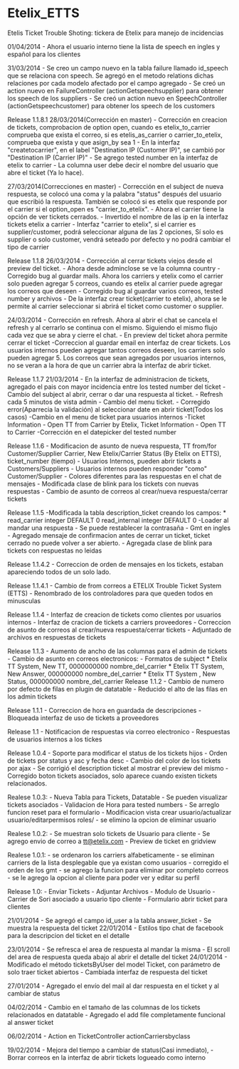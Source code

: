 Etelix_ETTS
===========

Etelis Ticket Trouble Shoting: tickera de Etelix para manejo de incidencias

01/04/2014
    - Ahora el usuario interno tiene  la lista de speech en ingles y español para los clientes

31/03/2014
    - Se creo un campo nuevo en la tabla failure llamado id_speech que se relaciona con speech. Se agregó en el metodo relations dichas relaciones por cada modelo afectado por el campo agregado
    - Se creó un action nuevo en FailureController (actionGetspeechsupplier) para obtener los speech de los suppliers
    - Se creó un action nuevo en SpeechController (actionGetspeechcustomer) para obtener los speech de los customers

Release 1.1.8.1
28/03/2014(Corrección en master)
	- Corrección en creacion de tickets, comprobacion de option open, cuando es etelix_to_carrier comprueba que exista el correo, si es etelis_as_carrier o carrier_to_etelix, comprueba que exista y que asign_by sea 1
    - En la interfaz "createtocarrier", en el label "Destination IP (Customer IP)", se cambió por "Destination IP (Carrier IP)"
    - Se agrego tested number en la interfaz de etelix to carrier
    - La columna user debe decir el nombre del usuario que abre el ticket (Ya lo hace).

27/03/2014(Correcciones en master)
    - Corrección en el subject de nueva respuesta, se colocó una coma y la palabra "status" después del usuario que 
      escribió la respuesta. También se colocó si es etelix que responde por el carrier si el option_open es "carrier_to_etelix".
    - Ahora el carrier tiene la opción de ver tickets cerrados.
    - Invertido el nombre de las ip en la interfaz tickets etelix a carrier
    - Interfaz "carrier to etelix", si el carrier es supplier/customer, podrá seleccionar alguna de las 2 opciones,
      Sí solo es supplier o solo customer, vendrá seteado por defecto y no podrá cambiar el tipo de carrier

Release 1.1.8 26/03/2014
    - Corrección al cerrar tickets viejos desde el preview del ticket.
    - Ahora desde adminclose se ve la columna country
    - Corregido bug al guardar mails. Ahora los carriers y etelix como
      el carrier solo pueden agregar 5 correos, cuando es etelix al 
      carrier puede agregar los correos que deseen
    - Corregido bug al guardar varios correos, tested number y archivos
    - De la interfaz crear ticket(carrier to etelix), ahora se le permite al carrier seleccionar si abrirá el ticket como customer o supplier.

24/03/2014
    - Corrección en refresh. Ahora al abrir el chat se cancela el refresh y al cerrarlo se continua con el mismo. Siguiendo el mismo flujo cada vez que se abra y cierre el chat.
    - En preview del ticket ahora permite cerrar el ticket
    -Correccion al guardar email en interfaz de crear tickets. Los usuarios internos
     pueden agregar tantos correos deseen, los carriers solo pueden agregar 5. Los correos 
     que sean agregados por usuarios internos, no se veran a la hora de que un carrier
     abra la interfaz de abrir ticket.
    

Release 1.1.7 21/03/2014
	- En la interfaz de administracion de tickets, agregado el pais con mayor incidencia entre los tested number del ticket
    - Cambio del subject al abrir, cerrar o dar una respuesta al ticket.
    - Refresh cada 5 minutos de vista admin
    - Cambio del menu ticket.
    - Corregido error(Aparrecia la validación) al seleccionar date en abrir ticket(Todos los casos) 
    -Cambio en el menu de ticket para usuarios internos
    -Ticket Information - Open TT from Carrier by Etelix, Ticket Information - Open TT to Carrier
    -Corrección en el datepicker del tested number


Release 1.1.6
	- Modificacion de asunto de nueva respuesta, TT from/for Customer/Supplier Carrier, New Etelix/Carrier Status (By Etelix on ETTS), ticket_number (tiempo)
	- Usuarios Internos, pueden abrir tickets a Customers/Suppliers
	- Usuarios internos pueden responder "como" Customer/Supplier
	- Colores diferentes para las respuestas en el chat de mensajes
	- Modificada clase de blink para los tickets con nuevas respuestas
	- Cambio de asunto de correos al crear/nueva respuesta/cerrar tickets

Release 1.1.5
	-Modificada la tabla description_ticket creando los campos: 
		* read_carrier integer DEFAULT 0 read_internal integer DEFAULT 0
	-Loader al mandar una respuesta
	- Se puede restablecer la contrasaña
	- Gmt en ingles
	- Agregado mensaje de confirmacion antes de cerrar un ticket, ticket cerrado no puede volver a ser abierto.
	- Agregada clase de blink para tickets con respuestas no leidas

Release 1.1.4.2
	- Correccion de orden de mensajes en los tickets, estaban apareciendo todos de un solo lado.

Release 1.1.4.1
	- Cambio de from correos a ETELIX Trouble Ticket System (ETTS)
	- Renombrado de los controladores para que queden todos en minusculas

Release 1.1.4
	- Interfaz de creacion de tickets como clientes por usuarios internos
	- Interfaz de cracion de tickets a carriers proveedores
	- Correccion de asunto de correos al crear/nueva respuesta/cerrar tickets
	- Adjuntado de archivos en respuestas de tickets

Release 1.1.3
	- Aumento de ancho de las columnas para el admin de tickets
	- Cambio de asunto en correos electronicos:
	- Formatos de subject
		* Etelix TT System, New TT, 0000000000 nombre_del_carrier
		* Etelix TT System, New Answer, 000000000 nombre_del_carrier
		* Etelix TT System , New Status, 000000000 nombre_del_carrier
Release 1.1.2
	- Cambio de numero por defecto de filas en plugin de datatable
	- Reducido el alto de las filas en los admin tickets

Release 1.1.1
	- Correccion de hora en guardada de descripciones
	- Bloqueada interfaz de uso de tickets a proveedores

Release 1.1
	- Notificacion de respuestas via correo electronico
	- Respuestas de usuarios internos a los tickes

Release 1.0.4
	- Soporte para modificar el status de los tickets hijos
	- Orden de tickets por status y asc y fecha desc
	- Cambio del color de los tickets por ajax
	- Se corrigió el description ticket al mostrar el preview del mismo
	- Corregido boton tickets asociados, solo aparece cuando existen tickets relacionados.

Realese 1.0.3:
	- Nueva Tabla para Tickets, Datatable
	- Se pueden visualizar tickets asociados
	- Validacion de Hora para tested numbers
	- Se arreglo funcion reset para el formulario
	- Modificacion vista crear usuario/actualizar usuario/editarpermisos roles/
	- se elimino la opcion de eliminar usuario

Realese 1.0.2:
	- Se muestran solo tickets de Usuario para cliente
	- Se agrego envio de correo a tt@etelix.com
	- Preview de ticket en gridview

Realese 1.0.1:
	- se ordenaron los carriers alfabeticamente
	- se eliminan carriers de la lista desplegable que ya existan como usuarios
	- corregido el orden de los gmt
	- se agrego la funcion para eliminar por completo correos
	- se le agrego la opcion al cliente para poder ver y editar su perfil

Release 1.0:
	- Enviar Tickets 
	- Adjuntar Archivos
	- Modulo de Usuario
	- Carrier de Sori asociado a usuario tipo cliente
	- Formulario abrir ticket para clientes

21/01/2014
	- Se agregó el campo id_user a la tabla answer_ticket
	- Se muestra la respuesta del ticket
22/01/2014
	- Estilos tipo chat de facebook para la descripcion del ticket en el detalle

23/01/2014
	- Se refresca el area de respuesta al mandar la misma
	- El scroll del area de respuesta queda abajo al abrir el detalle del ticket
24/01/2014
	- Modificado el método ticketsByUser del model Ticket, con parámetro de solo traer
ticket abiertos
	- Cambiada interfaz de respuesta del ticket

27/01/2014
	- Agregado el envío del mail al dar respuesta en el ticket y al cambiar de status

04/02/2014
	- Cambio en el tamaño de las columnas de los tickets relacionados en datatable
	- Agregado el add file completamente funcional al answer ticket

06/02/2014
	- Action en TicketController actionCarriersbyclass

19/02/2014
	- Mejora del tiempo a cambiar de status(Casi inmediato),
	- Borrar correos en la interfaz de abrir tickets logueado como interno
